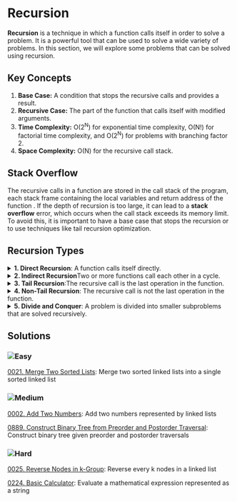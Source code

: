 # Recursion

**Recursion** is a technique in which a function calls itself in order to solve a problem. It is a powerful tool that can be used to solve a wide variety of problems. In this section, we will explore some problems that can be solved using recursion.

## Key Concepts

1. **Base Case:** A condition that stops the recursive calls and provides a result.
2. **Recursive Case:** The part of the function that calls itself with modified arguments.
3. **Time Complexity:** O(2<sup>N</sup>) for exponential time complexity, O(N!) for factorial time complexity, and O(2<sup>N</sup>) for problems with branching factor 2.
4. **Space Complexity:** O(N) for the recursive call stack.

## Stack Overflow

The recursive calls in a function are stored in the call stack of the program, each stack frame containing the local variables and return address of the function . If the depth of recursion is too large, it can lead to a **stack overflow** error, which occurs when the call stack exceeds its memory limit. To avoid this, it is important to have a base case that stops the recursion or to use techniques like tail recursion optimization.

## Recursion Types

<details>
<summary><strong>1. Direct Recursion</strong>: A function calls itself directly.</summary>

```csharp
public void DirectRecursion(int n)
{
    if (n <= 0)
    {
        return;
    }
    Console.WriteLine(n);
    DirectRecursion(n - 1);
}
```
</details>

<details>
<summary><strong>2. Indirect Recursion</strong>Two or more functions call each other in a cycle.</summary>

```csharp
public void FunctionA(int n)
{
    if (n <= 0)
    {
        return;
    }
    Console.WriteLine(n);
    FunctionB(n - 1);
}

public void FunctionB(int n)
{
    if (n <= 0)
    {
        return;
    }
    Console.WriteLine(n);
    FunctionA(n - 1);
}
```
</details>

<details>
<summary><strong>3. Tail Recursion</strong>:The recursive call is the last operation in the function.</summary>

```csharp
public void TailRecursion(int n)
{
    if (n <= 0)
    {
        return;
    }
    Console.WriteLine(n);
    TailRecursion(n - 1);
}
```
</details>

<details>
<summary><strong>4. Non-Tail Recursion</strong>: The recursive call is not the last operation in the function.</summary>

```csharp
public void NonTailRecursion(int n)
{
    if (n <= 0)
    {
        return;
    }
    Console.WriteLine(n);
    NonTailRecursion(n - 1);
    Console.WriteLine(n);
}
```
</details>

<details>
<summary><strong>5. Divide and Conquer</strong>: A problem is divided into smaller subproblems that are solved recursively.</summary>

```csharp
public int DivideAndConquer(int[] arr, int left, int right)
{
    if (left == right)
    {
        return arr[left];
    }
    int mid = left + (right - left) / 2;
    int leftSum = DivideAndConquer(arr, left, mid);
    int rightSum = DivideAndConquer(arr, mid + 1, right);
    return leftSum + rightSum;
}
```
</details>


## Solutions

### ![Easy](https://img.shields.io/badge/Easy-46c6c2)

[0021. Merge Two Sorted Lists](/Recursion%2F0021.%20Merge%20Two%20Sorted%20Lists): Merge two sorted linked lists into a single sorted linked list

### ![Medium](https://img.shields.io/badge/Medium-fac31d)

[0002. Add Two Numbers](/Recursion%2F0002.%20Add%20Two%20Numbers): Add two numbers represented by linked lists

[0889. Construct Binary Tree from Preorder and Postorder Traversal](/Recursion%2F0889.%20Construct%20Binary%20Tree%20from%20Preorder%20and%20Postorder%20Traversal): Construct binary tree given preorder and postorder traversals

### ![Hard](https://img.shields.io/badge/Hard-f8615c)

[0025. Reverse Nodes in k-Group](/Recursion%2F0025.%20Reverse%20Nodes%20in%20k-Group): Reverse every k nodes in a linked list

[0224. Basic Calculator](/Recursion%2F0224.%20Basic%20Calculator): Evaluate a mathematical expression represented as a string
